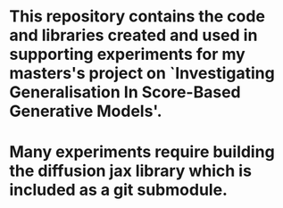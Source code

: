 # This repository contains the code and libraries created and used in supporting experiments for my masters's project on `Investigating Generalisation In Score-Based Generative Models'. 

# Many experiments require building the diffusion jax library which is included as a git submodule.
